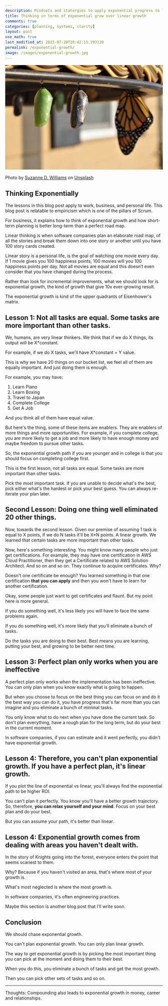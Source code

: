 ```yaml
---
description: Mindsets and statergies to apply exponential progress to life, business and beyond.
title: Thinking in terms of exponential grow over linear growth
comments: true
categories: [planning, systems, clarity]
layout: post
use_math: true
last_modified_at: 2023-07-20T20:42:15.193139
permalink: /exponential-growth/
image: /images/exponential-growth.jpg
---
```


![](/images/exponential-growth.jpg)

Photo by [Suzanne D. Williams](https://unsplash.com/@scw1217?utm_source=unsplash&utm_medium=referral&utm_content=creditCopyText "‌") on [Unsplash](https://unsplash.com/photos/VMKBFR6r_jg?utm_source=unsplash&utm_medium=referral&utm_content=creditCopyText "‌")

## Thinking Exponentially

The lessons in this blog post apply to work, business, and personal life. This blog post is relatable to empiricism which is one of the pillars of Scrum.

For business, it explains how to think of exponential growth and how short-term planning is better long-term than a perfect road map.

Linear thinking is when software companies plan an elaborate road map, of all the stories and break them down into one story or another until you have 100 story cards created.

Linear story is a personal life, is the goal of watching one movie every day. If 1 movie gives you 100 happiness points, 100 movies will you 100 happiness points per day. Not all movies are equal and this doesn’t even consider that you have changed during the process.

Rather than look for incremental improvements, what we should look for is exponential growth, the kind of growth that give 10x ever-growing result.

The exponential growth is kind of the upper quadrants of Eisenhower's matrix.

## Lesson 1: Not all tasks are equal. Some tasks are more important than other tasks.

We, humans, are very linear thinkers. We think that if we do X things, its output will be X*constant.

For example, if we do X tasks, we'll have X*constant = Y value.

This is why we have 20 things on our bucket list, we feel all of them are equally important. And just doing them is enough.

For example, you may have:

1. Learn Piano
2. Learn Boxing
3. Travel to Japan
4. Complete College
5. Get A Job

And you think all of them have equal value.

But here's the thing, some of these items are enablers. They are enablers of more things and more opportunities. For example, if you complete college, you are more likely to get a job and more likely to have enough money and maybe freedom to pursue other tasks.

So, the exponential growth path if you are younger and in college is that you should focus on completing college first.

This is the first lesson, not all tasks are equal. Some tasks are more important than other tasks.

Pick the most important task. If you are unable to decide what's the best, pick either what's the hardest or pick your best guess. You can always re-iterate your plan later.

## Second Lesson: Doing one thing well eliminated 20 other things.

Now, towards the second lesson. Given our premise of assuming 1 task is equal to X points, if we do N tasks it'll be X*N points. A linear growth. We learned that certain tasks are more important than other tasks.

Now, here's something interesting. You might know many people who just get certifications. For example, they may have one certification in AWS Cloud Practitioner, then they get a Certificate related to AWS Solution Architect. And so on and so on. They continue to acquire certificates. Why?

Doesn't one certificate be enough? You learned something in that one certification **that you can apply** and then you won't have to learn for another certification.

Okay, some people just want to get certificates and flaunt. But my point here is more general.

If you do something well, it's less likely you will have to face the same problems again.

If you do something well, it's more likely that you'll eliminate a bunch of tasks.

Do the tasks you are doing to their best. Best means you are learning, putting your best, and growing to be better next time. <put link here>

## Lesson 3: Perfect plan only works when you are ineffective

A perfect plan only works when the implementation has been ineffective. You can only plan when you know exactly what is going to happen.

But when you choose to focus on the best thing you can focus on and do it the best way you can do it, you have progress that's far more than you can imagine and you eliminate a bunch of minimal tasks.

You only know what to do next when you have done the current task. So don't plan everything, have a rough plan for the long term, but do your best in the current moment.

In software companies, if you can estimate and it went perfectly, you didn't have exponential growth.

## Lesson 4: Therefore, you can't plan exponential growth. If you have a perfect plan, it's linear growth.

If you plot the line of exponential vs linear, you'll always find the exponential path to be higher ROI.

You can't plan it perfectly. You know you'll have a better growth trajectory. So, therefore, **you can relax yourself and your mind**. Focus on your best plan and do your best.

But you can assume your path, it's better than linear.

## Lesson 4: Exponential growth comes from dealing with areas you haven't dealt with.

In the story of Knights going into the forest, everyone enters the point that seems scariest to them.

Why? Because if you haven't visited an area, that's where most of your growth is.

What's most neglected is where the most growth is.

In software companies, it's often engineering practices.

Maybe this section is another blog post that I’ll write soon.

## Conclusion

We should chase exponential growth.

You can't plan exponential growth. You can only plan linear growth.

The way to get exponential growth is by picking the most important thing you can pick at the moment and doing them to their best.

When you do this, you eliminate a bunch of tasks and get the most growth.

Then you can pick other sets of tasks and so on.

---

Thoughts: Compounding also leads to exponential growth in money, career and relationships.